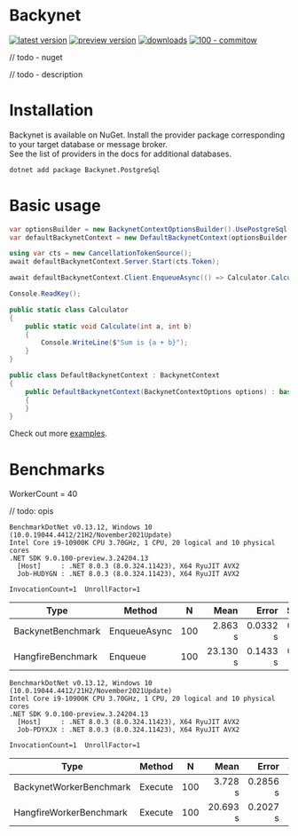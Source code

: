 # Backynet

[![latest version](https://img.shields.io/nuget/v/Backynet)](https://www.nuget.org/packages/Backynet) [![preview version](https://img.shields.io/nuget/vpre/Backynet)](https://www.nuget.org/packages/Backynet/absoluteLatest) [![downloads](https://img.shields.io/nuget/dt/Backynet)](https://www.nuget.org/packages/Backynet) [![100 - commitow](https://img.shields.io/badge/100%20-commitow-lightgreen.svg)](https://100commitow.pl)


// todo - nuget

// todo - description

# Installation

Backynet is available on NuGet. Install the provider package corresponding to your target database or message broker.  
See the list of providers in the docs for additional databases.

```bash
dotnet add package Backynet.PostgreSql
```

# Basic usage

```csharp
var optionsBuilder = new BackynetContextOptionsBuilder().UsePostgreSql("<connection-string>");
var defaultBackynetContext = new DefaultBackynetContext(optionsBuilder.Options);

using var cts = new CancellationTokenSource();
await defaultBackynetContext.Server.Start(cts.Token);

await defaultBackynetContext.Client.EnqueueAsync(() => Calculator.Calculate(100, 200));

Console.ReadKey();

public static class Calculator
{
    public static void Calculate(int a, int b)
    {
        Console.WriteLine($"Sum is {a + b}");
    }
}

public class DefaultBackynetContext : BackynetContext
{
    public DefaultBackynetContext(BackynetContextOptions options) : base(options)
    {
    }
}
```

Check out more [examples](https://github.com/nickofc/backynet/tree/master/example/).

# Benchmarks

WorkerCount = 40

// todo: opis

```
BenchmarkDotNet v0.13.12, Windows 10 (10.0.19044.4412/21H2/November2021Update)
Intel Core i9-10900K CPU 3.70GHz, 1 CPU, 20 logical and 10 physical cores
.NET SDK 9.0.100-preview.3.24204.13
  [Host]     : .NET 8.0.3 (8.0.324.11423), X64 RyuJIT AVX2
  Job-HUDYGN : .NET 8.0.3 (8.0.324.11423), X64 RyuJIT AVX2

InvocationCount=1  UnrollFactor=1  
```
| Type              | Method       | N   | Mean     | Error    | StdDev   | Allocated  |
|------------------ |------------- |---- |---------:|---------:|---------:|-----------:|
| BackynetBenchmark | EnqueueAsync | 100 |  2.863 s | 0.0332 s | 0.0311 s |  680.91 KB |
| HangfireBenchmark | Enqueue      | 100 | 23.130 s | 0.1433 s | 0.1270 s | 4244.99 KB |

```
BenchmarkDotNet v0.13.12, Windows 10 (10.0.19044.4412/21H2/November2021Update)
Intel Core i9-10900K CPU 3.70GHz, 1 CPU, 20 logical and 10 physical cores
.NET SDK 9.0.100-preview.3.24204.13
  [Host]     : .NET 8.0.3 (8.0.324.11423), X64 RyuJIT AVX2
  Job-PDYXJX : .NET 8.0.3 (8.0.324.11423), X64 RyuJIT AVX2

InvocationCount=1  UnrollFactor=1  
```
| Type                    | Method  | N   | Mean     | Error    | StdDev   | Median   | Gen0      | Gen1      | Allocated |
|------------------------ |-------- |---- |---------:|---------:|---------:|---------:|----------:|----------:|----------:|
| BackynetWorkerBenchmark | Execute | 100 |  3.728 s | 0.2856 s | 0.8422 s |  3.032 s |         - |         - |   1.66 MB |
| HangfireWorkerBenchmark | Execute | 100 | 20.693 s | 0.2027 s | 0.1797 s | 20.689 s | 1000.0000 | 1000.0000 |  15.09 MB |
